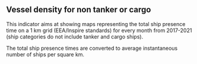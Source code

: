 ## Vessel density for non tanker or cargo

This indicator aims at showing maps representing the total ship presence time on a 1 km grid (EEA/Inspire standards)
for every month from 2017-2021 (ship categories do not include tanker and cargo ships).

The total ship presence times are converted to average instantaneous number of ships per square km.
